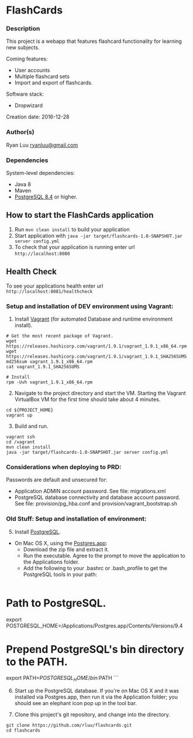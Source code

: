 # FlashCards

### Description

This project is a webapp that features flashcard functionality for learning new subjects.

Coming features:
- User accounts
- Multiple flashcard sets
- Import and export of flashcards.

Software stack:
- Dropwizard

Creation date: 2016-12-28

### Author(s)

Ryan Luu
ryanluu@gmail.com

### Dependencies

System-level dependencies:
- Java 8
- Maven
- [PostgreSQL 8.4](http://www.postgresql.org/) or higher.

How to start the FlashCards application
---

1. Run `mvn clean install` to build your application
1. Start application with `java -jar target/flashcards-1.0-SNAPSHOT.jar server config.yml`
1. To check that your application is running enter url `http://localhost:8080`

Health Check
---

To see your applications health enter url `http://localhost:8081/healthcheck`


### Setup and installation of DEV environment using Vagrant:

1. Install [Vagrant](https://releases.hashicorp.com/vagrant/) (for automated Database and runtime environment install).

```
# Get the most recent package of Vagrant.
wget https://releases.hashicorp.com/vagrant/1.9.1/vagrant_1.9.1_x86_64.rpm
wget https://releases.hashicorp.com/vagrant/1.9.1/vagrant_1.9.1_SHA256SUMS
md256sum vagrant_1.9.1_x86_64.rpm
cat vagrant_1.9.1_SHA256SUMS

# Install
rpm -Uvh vagrant_1.9.1_x86_64.rpm
```

2. Navigate to the project directory and start the VM.
Starting the Vagrant VirtualBox VM for the first time should take about 4 minutes.

```
cd ${PROJECT_HOME}
vagrant up
```

3.  Build and run.

```
vagrant ssh
cd /vagrant
mvn clean install
java -jar target/flashcards-1.0-SNAPSHOT.jar server config.yml
```

### Considerations when deploying to PRD:

Passwords are default and unsecured for:
  - Application ADMIN account password.  See file: migrations.xml
  - PostgreSQL database connectivity and database account password.  
    See file: provision/pg_hba.conf and provision/vagrant_bootstrap.sh

### Old Stuff: Setup and installation of environment:

5. Install [PostgreSQL](http://www.postgresql.org/download/).
  - On Mac OS X, using the [Postgres.app](http://postgresapp.com/):
    - Download the zip file and extract it.
    - Run the executable.  Agree to the prompt to move the application to the Applications folder.
    - Add the following to your .bashrc or .bash_profile to get the PostgreSQL tools in your path:
    ```
# Path to PostgreSQL.
export POSTGRESQL_HOME=/Applications/Postgres.app/Contents/Versions/9.4

# Prepend PostgreSQL's bin directory to the PATH.
export PATH=$POSTGRESQL_HOME/bin:$PATH
    ```

6. Start up the PostgreSQL database.  If you're on Mac OS X and it was installed via Postgres.app, then run it via the Application folder; you should see an elephant icon pop up in the tool bar.

7. Clone this project's git repository, and change into the directory.
  ```
git clone https://github.com/rluu/flashcards.git
cd flashcards
  ```

